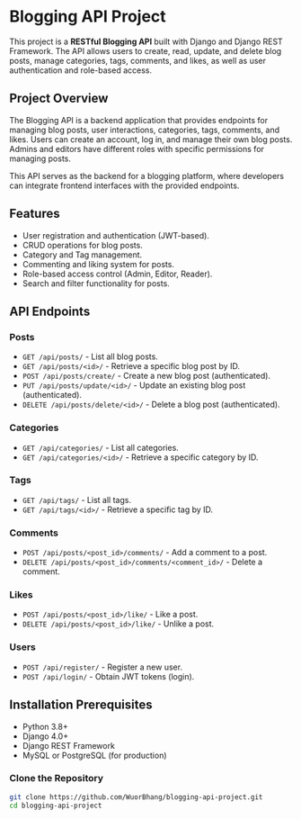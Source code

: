 # Blogging API Project

This project is a **RESTful Blogging API** built with Django and Django REST Framework. The API allows users to create, read, update, and delete blog posts, manage categories, tags, comments, and likes, as well as user authentication and role-based access.

## Project Overview

The Blogging API is a backend application that provides endpoints for managing blog posts, user interactions, categories, tags, comments, and likes. Users can create an account, log in, and manage their own blog posts. Admins and editors have different roles with specific permissions for managing posts.

This API serves as the backend for a blogging platform, where developers can integrate frontend interfaces with the provided endpoints.

## Features

- User registration and authentication (JWT-based).
- CRUD operations for blog posts.
- Category and Tag management.
- Commenting and liking system for posts.
- Role-based access control (Admin, Editor, Reader).
- Search and filter functionality for posts.

## API Endpoints

### Posts
- `GET /api/posts/` - List all blog posts.
- `GET /api/posts/<id>/` - Retrieve a specific blog post by ID.
- `POST /api/posts/create/` - Create a new blog post (authenticated).
- `PUT /api/posts/update/<id>/` - Update an existing blog post (authenticated).
- `DELETE /api/posts/delete/<id>/` - Delete a blog post (authenticated).

### Categories
- `GET /api/categories/` - List all categories.
- `GET /api/categories/<id>/` - Retrieve a specific category by ID.

### Tags
- `GET /api/tags/` - List all tags.
- `GET /api/tags/<id>/` - Retrieve a specific tag by ID.

### Comments
- `POST /api/posts/<post_id>/comments/` - Add a comment to a post.
- `DELETE /api/posts/<post_id>/comments/<comment_id>/` - Delete a comment.

### Likes
- `POST /api/posts/<post_id>/like/` - Like a post.
- `DELETE /api/posts/<post_id>/like/` - Unlike a post.

### Users
- `POST /api/register/` - Register a new user.
- `POST /api/login/` - Obtain JWT tokens (login).



## Installation Prerequisites
- Python 3.8+
- Django 4.0+
- Django REST Framework
- MySQL or PostgreSQL (for production)

### Clone the Repository

```bash
git clone https://github.com/WuorBhang/blogging-api-project.git
cd blogging-api-project
